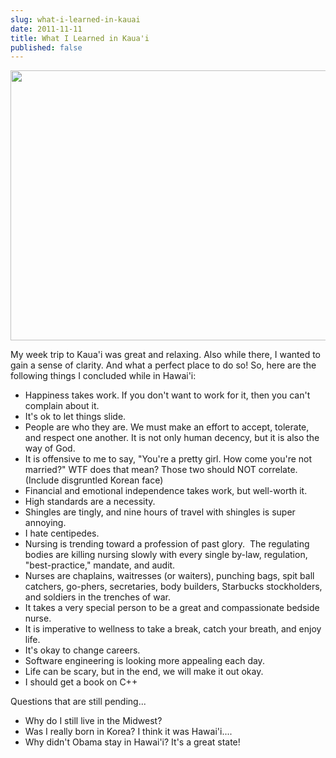 ```yaml
---
slug: what-i-learned-in-kauai
date: 2011-11-11
title: What I Learned in Kaua'i
published: false
---
```


<a href="https://aladywithalamp.files.wordpress.com/2011/11/kauai.jpg"><img class="alignnone size-full wp-image-118" title="Lumahai Beach" src="https://aladywithalamp.files.wordpress.com/2011/11/kauai.jpg" alt="" width="576" height="432" /></a>

My week trip to Kaua'i was great and relaxing. Also while there, I wanted to gain a sense of clarity. And what a perfect place to do so! So, here are the following things I concluded while in Hawai'i:
<ul>
	<li>Happiness takes work. If you don't want to work for it, then you can't complain about it.</li>
	<li>It's ok to let things slide.</li>
	<li>People are who they are. We must make an effort to accept, tolerate, and respect one another. It is not only human decency, but it is also the way of God.</li>
	<li>It is offensive to me to say, "You're a pretty girl. How come you're not married?" WTF does that mean? Those two should NOT correlate. (Include disgruntled Korean face)</li>
	<li>Financial and emotional independence takes work, but well-worth it.</li>
	<li>High standards are a necessity.</li>
	<li>Shingles are tingly, and nine hours of travel with shingles is super annoying.</li>
	<li>I hate centipedes.</li>
	<li>Nursing is trending toward a profession of past glory.  The regulating bodies are killing nursing slowly with every single by-law, regulation, "best-practice," mandate, and audit.</li>
	<li>Nurses are chaplains, waitresses (or waiters), punching bags, spit ball catchers, go-phers, secretaries, body builders, Starbucks stockholders, and soldiers in the trenches of war.</li>
	<li>It takes a very special person to be a great and compassionate bedside nurse.</li>
	<li>It is imperative to wellness to take a break, catch your breath, and enjoy life.</li>
	<li>It's okay to change careers.</li>
	<li>Software engineering is looking more appealing each day.</li>
	<li>Life can be scary, but in the end, we will make it out okay.</li>
	<li>I should get a book on C++</li>
</ul>
Questions that are still pending...
<ul>
	<li>Why do I still live in the Midwest?</li>
	<li>Was I really born in Korea? I think it was Hawai'i....</li>
	<li>Why didn't Obama stay in Hawai'i? It's a great state!</li>
</ul>